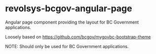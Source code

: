 # revolsys-bcgov-angular-page
Angular page component providing the layout for BC Government applications.


Loosely based on https://github.com/bcgov/mygovbc-bootstrap-theme

NOTE: Should only be used for BC Government applications.
